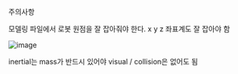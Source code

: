 주의사항 

모델링 파일에서 로봇 원점을 잘 잡아줘야 한다. 
x y z 좌표계도 잘 잡아야 함

![image](https://user-images.githubusercontent.com/12381733/164065909-3f7d109f-4d2b-4a75-ab7b-3a3ddd9c0011.png)


inertial는 mass가 반드시 있어야
visual / collision은 없어도 됨